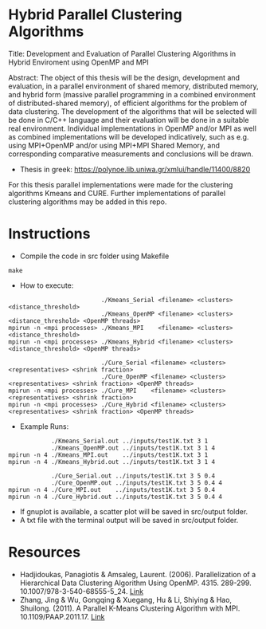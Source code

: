 # Hybrid Parallel Clustering Algorithms

Title: 
Development and Evaluation of Parallel Clustering Algorithms in Hybrid Enviroment using OpenMP and MPI

Abstract:
The object of this thesis will be the design, development and evaluation, in a parallel environment of
shared memory, distributed memory, and hybrid form (massive parallel programming in a combined
environment of distributed-shared memory), of efficient algorithms for the problem of data clustering.
The development of the algorithms that will be selected will be done in C/C++ language and their
evaluation will be done in a suitable real environment. Individual implementations in OpenMP and/or
MPI as well as combined implementations will be developed indicatively, such as e.g. using
MPI+OpenMP and/or using MPI+MPI Shared Memory, and corresponding comparative
measurements and conclusions will be drawn.

- Thesis in greek: https://polynoe.lib.uniwa.gr/xmlui/handle/11400/8820

For this thesis parallel implementations were made for the clustering algorithms Kmeans and CURE.
Further implementations of parallel clustering algorithms may be added in this repo.

# Instructions

- Compile the code in src folder using Makefile
```
make
```

- How to execute:
```
                          ./Kmeans_Serial <filename> <clusters> <distance_threshold>
                          ./Kmeans_OpenMP <filename> <clusters> <distance_threshold> <OpenMP threads>
mpirun -n <mpi processes> ./Kmeans_MPI    <filename> <clusters> <distance_threshold>
mpirun -n <mpi processes> ./Kmeans_Hybrid <filename> <clusters> <distance_threshold> <OpenMP threads>

                          ./Cure_Serial <filename> <clusters> <representatives> <shrink fraction>
                          ./Cure_OpenMP <filename> <clusters> <representatives> <shrink fraction> <OpenMP threads>
mpirun -n <mpi processes> ./Cure_MPI    <filename> <clusters> <representatives> <shrink fraction>
mpirun -n <mpi processes> ./Cure_Hybrid <filename> <clusters> <representatives> <shrink fraction> <OpenMP threads>
```

- Example Runs:
```
            ./Kmeans_Serial.out ../inputs/test1K.txt 3 1
            ./Kmeans_OpenMP.out ../inputs/test1K.txt 3 1 4
mpirun -n 4 ./Kmeans_MPI.out    ../inputs/test1K.txt 3 1
mpirun -n 4 ./Kmeans_Hybrid.out ../inputs/test1K.txt 3 1 4

            ./Cure_Serial.out ../inputs/test1K.txt 3 5 0.4
            ./Cure_OpenMP.out ../inputs/test1K.txt 3 5 0.4 4
mpirun -n 4 ./Cure_MPI.out    ../inputs/test1K.txt 3 5 0.4
mpirun -n 4 ./Cure_Hybrid.out ../inputs/test1K.txt 3 5 0.4 4
```

- If gnuplot is available, a scatter plot will be saved in src/output folder.
- A txt file with the terminal output will be saved in src/output folder.

# Resources
- Hadjidoukas, Panagiotis & Amsaleg, Laurent. (2006). Parallelization of a Hierarchical Data Clustering Algorithm Using OpenMP. 4315. 289-299. 10.1007/978-3-540-68555-5_24. [Link](https://www.researchgate.net/publication/220875737_Parallelization_of_a_Hierarchical_Data_Clustering_Algorithm_Using_OpenMP)
- Zhang, Jing & Wu, Gongqing & Xuegang, Hu & Li, Shiying & Hao, Shuilong. (2011). A Parallel K-Means Clustering Algorithm with MPI. 10.1109/PAAP.2011.17. [Link](https://www.researchgate.net/publication/239764038_A_Parallel_K-Means_Clustering_Algorithm_with_MPI)
